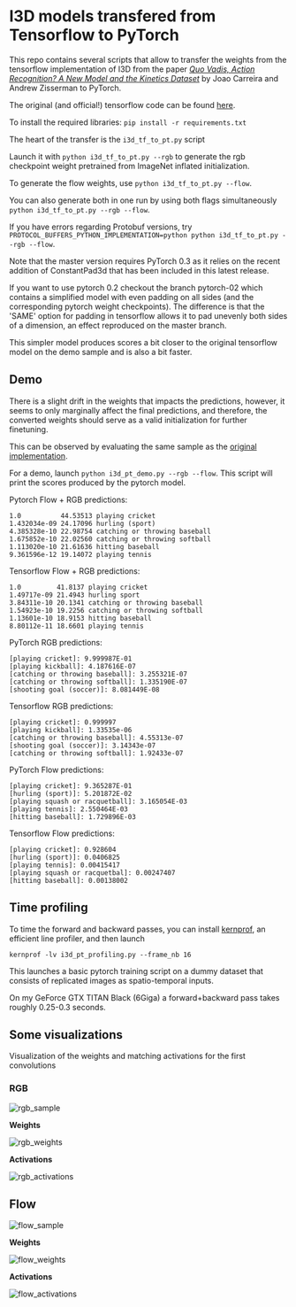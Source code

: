 I3D models transfered from Tensorflow to PyTorch
================================================

This repo contains several scripts that allow to transfer the weights from the tensorflow implementation of I3D
from the paper [*Quo Vadis, Action Recognition? A New Model and the Kinetics Dataset*](https://arxiv.org/abs/1705.07750) by Joao Carreira and Andrew Zisserman to PyTorch.

The original (and official!) tensorflow code can be found [here](https://github.com/deepmind/kinetics-i3d/).

To install the required libraries: `pip install -r requirements.txt`

The heart of the transfer is the `i3d_tf_to_pt.py` script

Launch it with `python i3d_tf_to_pt.py --rgb` to generate the rgb checkpoint weight pretrained from ImageNet inflated initialization.

To generate the flow weights, use `python i3d_tf_to_pt.py --flow`.

You can also generate both in one run by using both flags simultaneously `python i3d_tf_to_pt.py --rgb --flow`.

If you have errors regarding Protobuf versions, try `PROTOCOL_BUFFERS_PYTHON_IMPLEMENTATION=python python i3d_tf_to_pt.py --rgb --flow`.

Note that the master version requires PyTorch 0.3 as it relies on the recent addition of ConstantPad3d that has been included in this latest release.

If you want to use pytorch 0.2 checkout the branch pytorch-02 which contains a simplified model with even padding on all sides (and the corresponding pytorch weight checkpoints).
The difference is that the 'SAME' option for padding in tensorflow allows it to pad unevenly both sides of a dimension, an effect reproduced on the master branch.

This simpler model produces scores a bit closer to the original tensorflow model on the demo sample and is also a bit faster.

## Demo

There is a slight drift in the weights that impacts the predictions, however, it seems to only marginally affect the final predictions, and therefore, the converted weights should serve as a valid initialization for further finetuning.

This can be observed by evaluating the same sample as the [original implementation](https://github.com/deepmind/kinetics-i3d/).

For a demo, launch `python i3d_pt_demo.py --rgb --flow`.
This script will print the scores produced by the pytorch model.

Pytorch Flow + RGB predictions:
```
1.0          44.53513 playing cricket
1.432034e-09 24.17096 hurling (sport)
4.385328e-10 22.98754 catching or throwing baseball
1.675852e-10 22.02560 catching or throwing softball
1.113020e-10 21.61636 hitting baseball
9.361596e-12 19.14072 playing tennis
```

Tensorflow Flow + RGB predictions:
```
1.0         41.8137 playing cricket
1.49717e-09 21.4943 hurling sport
3.84311e-10 20.1341 catching or throwing baseball
1.54923e-10 19.2256 catching or throwing softball
1.13601e-10 18.9153 hitting baseball
8.80112e-11 18.6601 playing tennis
```



PyTorch RGB predictions:
```
[playing cricket]: 9.999987E-01
[playing kickball]: 4.187616E-07
[catching or throwing baseball]: 3.255321E-07
[catching or throwing softball]: 1.335190E-07
[shooting goal (soccer)]: 8.081449E-08
```

Tensorflow RGB predictions:
```
[playing cricket]: 0.999997
[playing kickball]: 1.33535e-06
[catching or throwing baseball]: 4.55313e-07
[shooting goal (soccer)]: 3.14343e-07
[catching or throwing softball]: 1.92433e-07
```

PyTorch Flow predictions:
```
[playing cricket]: 9.365287E-01
[hurling (sport)]: 5.201872E-02
[playing squash or racquetball]: 3.165054E-03
[playing tennis]: 2.550464E-03
[hitting baseball]: 1.729896E-03
```

Tensorflow Flow predictions:
```
[playing cricket]: 0.928604
[hurling (sport)]: 0.0406825
[playing tennis]: 0.00415417
[playing squash or racquetbal]: 0.00247407
[hitting baseball]: 0.00138002
```

## Time profiling

To time the forward and backward passes, you can install [kernprof](https://github.com/rkern/line_profiler), an efficient line profiler, and then launch

`kernprof -lv i3d_pt_profiling.py --frame_nb 16`

This launches a basic pytorch training script on a dummy dataset that consists of replicated images as spatio-temporal inputs.

On my GeForce GTX TITAN Black (6Giga) a forward+backward pass takes roughly 0.25-0.3 seconds.


## Some visualizations

Visualization of the weights and matching activations for the first convolutions

### RGB

![rgb_sample](https://github.com/hassony2/kinetics_i3d_pytorch/blob/master/data/kinetic-samples/v_CricketShot_g04_c01_rgb.gif)

**Weights**

![rgb_weights](https://github.com/hassony2/kinetics_i3d_pytorch/blob/master/results/filters/filter-gifs/i3d_kinetics_rgb.gif)

**Activations**

![rgb_activations](https://github.com/hassony2/kinetics_i3d_pytorch/blob/master/results/activations/activation-gifs/rgb_activations.gif)

## Flow

![flow_sample](https://github.com/hassony2/kinetics_i3d_pytorch/blob/master/data/kinetic-samples/v_CricketShot_g04_c01_flow.gif)

**Weights**

![flow_weights](https://github.com/hassony2/kinetics_i3d_pytorch/blob/master/results/filters/filter-gifs/i3d_kinetics_flow.gif)

**Activations**

![flow_activations](https://github.com/hassony2/kinetics_i3d_pytorch/blob/master/results/activations/activation-gifs/flow_activations.gif)
